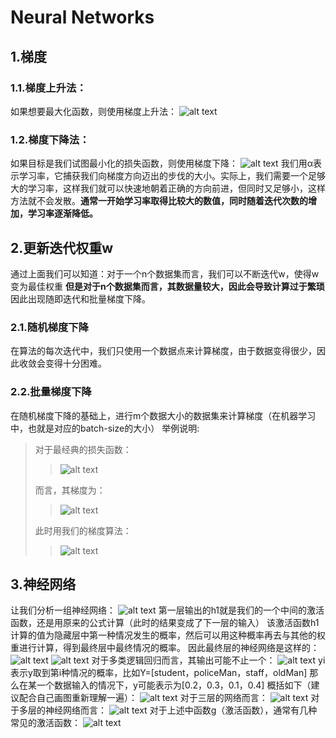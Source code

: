 # Neural Networks
## 1.梯度
### 1.1.梯度上升法：
如果想要最大化函数，则使用梯度上升法：
![alt text](image-228.png)
### 1.2.梯度下降法：
如果目标是我们试图最小化的损失函数，则使用梯度下降：
![alt text](image-229.png)
我们用α表示学习率，它捕获我们向梯度方向迈出的步伐的大小。实际上，我们需要一个足够大的学习率，这样我们就可以快速地朝着正确的方向前进，但同时又足够小，这样方法就不会发散。**通常一开始学习率取得比较大的数值，同时随着迭代次数的增加，学习率逐渐降低。**
## 2.更新迭代权重w
通过上面我们可以知道：对于一个n个数据集而言，我们可以不断迭代w，使得w变为最佳权重
**但是对于n个数据集而言，其数据量较大，因此会导致计算过于繁琐**
因此出现随即迭代和批量梯度下降。
### 2.1.随机梯度下降
在算法的每次迭代中，我们只使用一个数据点来计算梯度，由于数据变得很少，因此收敛会变得十分困难。
### 2.2.批量梯度下降
在随机梯度下降的基础上，进行m个数据大小的数据集来计算梯度（在机器学习中，也就是对应的batch-size的大小）
举例说明:
> 对于最经典的损失函数：
> > ![alt text](image-230.png)
> 
>而言，其梯度为：
> > ![alt text](image-231.png)
>
> 此时用我们的梯度算法：
> > ![alt text](image-232.png)
## 3.神经网络
 让我们分析一组神经网络：
 ![alt text](image-233.png)
 第一层输出的h1就是我们的一个中间的激活函数，还是用原来的公式计算（此时的结果变成了下一层的输入）
 该激活函数h1计算的值为隐藏层中第一种情况发生的概率，然后可以用这种概率再去与其他的权重进行计算，得到最终层中最终情况的概率。
 因此最终层的神经网络是这样的：
 ![alt text](image-234.png)
 ![alt text](image-235.png)
 对于多类逻辑回归而言，其输出可能不止一个：
 ![alt text](image-236.png)
 yi表示y取到第i种情况的概率，比如Y=[student，policeMan，staff，oldMan]
 那么在某一个数据输入的情况下，y可能表示为[0.2，0.3，0.1，0.4]
 概括如下（建议配合自己画图重新理解一遍）：
 ![alt text](image-237.png)
 对于三层的网络而言：
 ![alt text](image-238.png)
 对于多层的神经网络而言：
 ![alt text](image-239.png)
 对于上述中函数g（激活函数），通常有几种常见的激活函数：
 ![alt text](image-240.png)
 